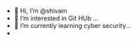 - 👋 Hi, I’m @shivam
- 👀 I’m interested in Git HUb ...
- 🌱 I’m currently learning cyber security...
- 

<!---
shivampall/shivampall is a ✨ special ✨ repository because its `README.md` (this file) appears on your GitHub profile.
You can click the Preview link to take a look at your changes.
--->
